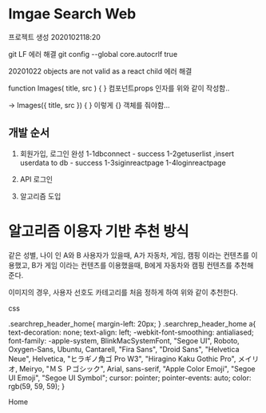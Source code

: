 # Imgae Search Web

프로젝트 생성 2020102118:20

git LF 에러 해결
git config --global core.autocrlf true

20201022
objects are not valid as a react child 에러 해결

function Images( title, src ) { }
컴포넌트props 인자를 위와 같이 작성함..

-> Images({ title, src }) { }
이렇게 {} 객체를 줘야함...

## 개발 순서

1. 회원가입, 로그인 완성
   1-1dbconnect - success
   1-2getuserlist ,insert userdata to db - success
   1-3siginreactpage
   1-4loginreactpage

2. API 로그인
3. 알고리즘 도입

# 알고리즘 이용자 기반 추천 방식

같은 성별, 나이 인 A와 B 사용자가 있을때,
A가 자동차, 게임, 캠핑 이라는 컨텐츠를 이용했고,
B가 게임 이라는 컨텐츠를 이용했을때,
B에게 자동차와 캠핑 컨텐츠를 추천해 준다.

이미지의 경우, 사용자 선호도 카테고리를 처음 정하게 하여 위와 같이 추천한다.









css 

.searchrep_header_home{
  margin-left: 20px;
}
.searchrep_header_home a{
  text-decoration: none;
  text-align: left;
  -webkit-font-smoothing: antialiased;
  font-family: -apple-system, BlinkMacSystemFont, "Segoe UI", Roboto,
    Oxygen-Sans, Ubuntu, Cantarell, "Fira Sans", "Droid Sans", "Helvetica Neue",
    Helvetica, "ヒラギノ角ゴ Pro W3", "Hiragino Kaku Gothic Pro", メイリオ,
    Meiryo, "ＭＳ Ｐゴシック", Arial, sans-serif, "Apple Color Emoji",
    "Segoe UI Emoji", "Segoe UI Symbol";
  cursor: pointer;
  pointer-events: auto;
  color: rgb(59, 59, 59);
}



<div className="searchrep">
            <div className="searchrep_header">
              <div className="searchrep_header_home">
              <Link to="/">Home</Link>
              </div>
              <div className="searchrep_header_div">
                <Searchinput
                  pathcheck={classcheck}
                  onSubmit={this.Searchsubmit}
                />
              </div>
            </div>

